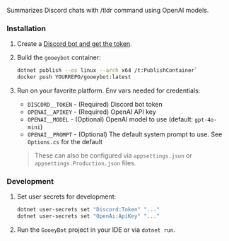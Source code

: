 Summarizes Discord chats with /tldr command using OpenAI models.

### Installation
1. Create a [Discord bot and get the token](https://docs.discordnet.dev/guides/getting_started/first-bot.html).
1. Build the `gooeybot` container:
   ```bash
   dotnet publish --os linux --arch x64 /t:PublishContainer`
   docker push YOURREPO/gooeybot:latest
   ```
1. Run on your favorite platform. Env vars needed for credentials:
   * `DISCORD__TOKEN` - (Required) Discord bot token
   * `OPENAI__APIKEY` - (Required) OpenAI API key
   * `OPENAI__MODEL` - (Optional) OpenAI model to use (default: `gpt-4o-mini`)
    * `OPENAI__PROMPT` - (Optional) The default system prompt to use. See `Options.cs` for the default

   > These can also be configured via `appsettings.json` or `appsettings.Production.json` files.

### Development

1. Set user secrets for development:
   ```bash
   dotnet user-secrets set "Discord:Token" "..."
   dotnet user-secrets set "OpenAi:ApiKey" "..."
   ```
1. Run the `GooeyBot` project in your IDE or via `dotnet run`.